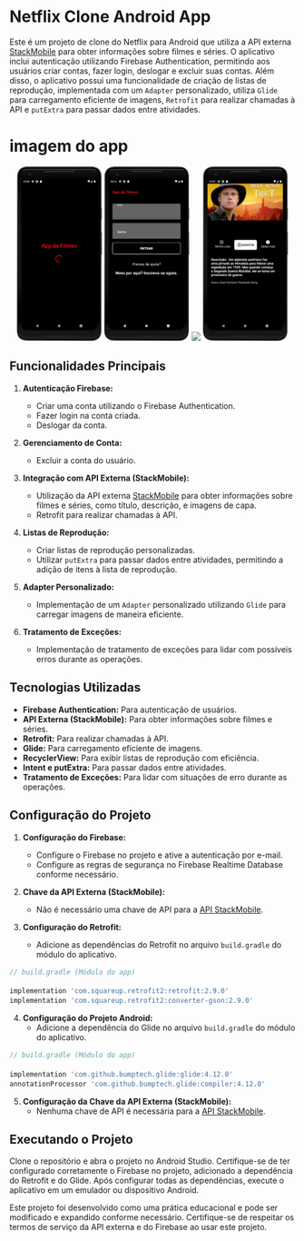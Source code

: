 # Netflix Clone Android App

Este é um projeto de clone do Netflix para Android que utiliza a API externa [StackMobile](https://stackmobile.com.br/filmes) para obter informações sobre filmes e séries. O aplicativo inclui autenticação utilizando Firebase Authentication, permitindo aos usuários criar contas, fazer login, deslogar e excluir suas contas. Além disso, o aplicativo possui uma funcionalidade de criação de listas de reprodução, implementada com um `Adapter` personalizado, utiliza `Glide` para carregamento eficiente de imagens, `Retrofit` para realizar chamadas à API e `putExtra` para passar dados entre atividades.


# imagem do app
<div align="center">
 <img src="https://github.com/herickkgb/App-de-filmes/blob/main/app/src/main/res/imagensApp/splash.png?raw=true" width="150">
 <img src="https://github.com/herickkgb/App-de-filmes/blob/main/app/src/main/res/imagensApp/login.png?raw=true" width="150">
 <img src="https://github.com/herickkgb/App-de-filmes/blob/main/app/src/main/res/imagensApp/telaInicial.png?raw=true" width="150">
 <img src="https://github.com/herickkgb/App-de-filmes/blob/main/app/src/main/res/imagensApp/descricao.png?raw=true" width="150">
</div>

## Funcionalidades Principais

1. **Autenticação Firebase:**
   - Criar uma conta utilizando o Firebase Authentication.
   - Fazer login na conta criada.
   - Deslogar da conta.

2. **Gerenciamento de Conta:**
   - Excluir a conta do usuário.

3. **Integração com API Externa (StackMobile):**
   - Utilização da API externa [StackMobile](https://stackmobile.com.br/filmes) para obter informações sobre filmes e séries, como título, descrição, e imagens de capa.
   - Retrofit para realizar chamadas à API.

4. **Listas de Reprodução:**
   - Criar listas de reprodução personalizadas.
   - Utilizar `putExtra` para passar dados entre atividades, permitindo a adição de itens à lista de reprodução.

5. **Adapter Personalizado:**
   - Implementação de um `Adapter` personalizado utilizando `Glide` para carregar imagens de maneira eficiente.

6. **Tratamento de Exceções:**
   - Implementação de tratamento de exceções para lidar com possíveis erros durante as operações.

## Tecnologias Utilizadas

- **Firebase Authentication:** Para autenticação de usuários.
- **API Externa (StackMobile):** Para obter informações sobre filmes e séries.
- **Retrofit:** Para realizar chamadas à API.
- **Glide:** Para carregamento eficiente de imagens.
- **RecyclerView:** Para exibir listas de reprodução com eficiência.
- **Intent e putExtra:** Para passar dados entre atividades.
- **Tratamento de Exceções:** Para lidar com situações de erro durante as operações.

## Configuração do Projeto

1. **Configuração do Firebase:**
   - Configure o Firebase no projeto e ative a autenticação por e-mail.
   - Configure as regras de segurança no Firebase Realtime Database conforme necessário.

2. **Chave da API Externa (StackMobile):**
   - Não é necessário uma chave de API para a [API StackMobile](https://stackmobile.com.br/filmes).

3. **Configuração do Retrofit:**
   - Adicione as dependências do Retrofit no arquivo `build.gradle` do módulo do aplicativo.

```gradle
// build.gradle (Módulo do app)

implementation 'com.squareup.retrofit2:retrofit:2.9.0'
implementation 'com.squareup.retrofit2:converter-gson:2.9.0'
```

4. **Configuração do Projeto Android:**
   - Adicione a dependência do Glide no arquivo `build.gradle` do módulo do aplicativo.

```gradle
// build.gradle (Módulo do app)

implementation 'com.github.bumptech.glide:glide:4.12.0'
annotationProcessor 'com.github.bumptech.glide:compiler:4.12.0'
```

5. **Configuração da Chave da API Externa (StackMobile):**
   - Nenhuma chave de API é necessária para a [API StackMobile](https://stackmobile.com.br/filmes).

## Executando o Projeto

Clone o repositório e abra o projeto no Android Studio. Certifique-se de ter configurado corretamente o Firebase no projeto, adicionado a dependência do Retrofit e do Glide. Após configurar todas as dependências, execute o aplicativo em um emulador ou dispositivo Android.

Este projeto foi desenvolvido como uma prática educacional e pode ser modificado e expandido conforme necessário. Certifique-se de respeitar os termos de serviço da API externa e do Firebase ao usar este projeto.
